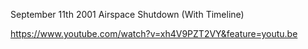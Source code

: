 September 11th 2001 Airspace Shutdown (With Timeline)

https://www.youtube.com/watch?v=xh4V9PZT2VY&feature=youtu.be